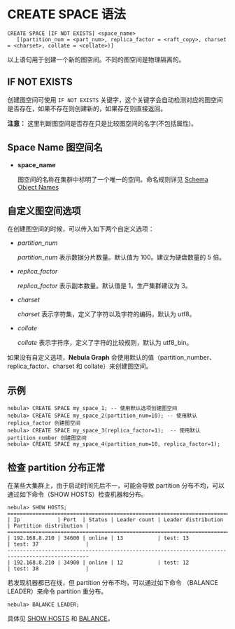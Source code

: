 # CREATE SPACE 语法

```ngql
CREATE SPACE [IF NOT EXISTS] <space_name>
   [(partition_num = <part_num>, replica_factor = <raft_copy>, charset = <charset>, collate = <collate>)]
```

以上语句用于创建一个新的图空间。不同的图空间是物理隔离的。

## IF NOT EXISTS

创建图空间可使用 `IF NOT EXISTS` 关键字，这个关键字会自动检测对应的图空间是否存在，如果不存在则创建新的，如果存在则直接返回。

**注意：** 这里判断图空间是否存在只是比较图空间的名字(不包括属性)。

## Space Name 图空间名

* **space_name**

    图空间的名称在集群中标明了一个唯一的空间。命名规则详见 [Schema Object Names](../../3.language-structure/schema-object-names.md)

## 自定义图空间选项

在创建图空间的时候，可以传入如下两个自定义选项：

* _partition_num_

    _partition_num_ 表示数据分片数量。默认值为 100。建议为硬盘数量的 5 倍。

* _replica_factor_

    _replica_factor_ 表示副本数量。默认值是 1，生产集群建议为 3。

* _charset_

    _charset_ 表示字符集，定义了字符以及字符的编码，默认为 utf8。

* _collate_

    _collate_ 表示字符序，定义了字符的比较规则，默认为 utf8_bin。

如果没有自定义选项，**Nebula Graph** 会使用默认的值（partition_number、replica_factor、charset 和 collate）来创建图空间。

## 示例

```ngql
nebula> CREATE SPACE my_space_1; -- 使用默认选项创建图空间
nebula> CREATE SPACE my_space_2(partition_num=10); -- 使用默认 replica_factor 创建图空间
nebula> CREATE SPACE my_space_3(replica_factor=1);  -- 使用默认 partition_number 创建图空间
nebula> CREATE SPACE my_space_4(partition_num=10, replica_factor=1);
```

## 检查 partition 分布正常

在某些大集群上，由于启动时间先后不一，可能会导致 partition 分布不均，可以通过如下命令（SHOW HOSTS）检查机器和分布。

```ngql
nebula> SHOW HOSTS;
================================================================================================
| Ip            | Port  | Status | Leader count | Leader distribution | Partition distribution |
================================================================================================
| 192.168.8.210 | 34600 | online | 13           | test: 13            | test: 37               |
------------------------------------------------------------------------------------------------
| 192.168.8.210 | 34900 | online | 12           | test: 12            | test: 38               |
```

若发现机器都已在线，但 partition 分布不均，可以通过如下命令 （BALANCE LEADER）来命令 partition 重分布。

```ngql
nebula> BALANCE LEADER;
```

具体见 [SHOW HOSTS](../3.utility-statements/show-statements/show-hosts-syntax.md) 和 [BALANCE](../../../3.build-develop-and-administration/5.storage-service-administration/storage-balance.md)。
